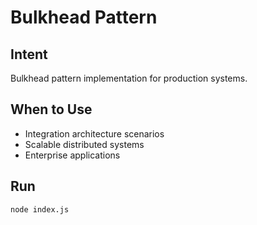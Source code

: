 # Bulkhead Pattern

## Intent
Bulkhead pattern implementation for production systems.

## When to Use
- Integration architecture scenarios
- Scalable distributed systems
- Enterprise applications

## Run
```bash
node index.js
```
